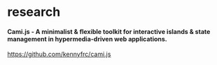 # research

#### Cami.js - A minimalist & flexible toolkit for interactive islands & state management in hypermedia-driven web applications.

https://github.com/kennyfrc/cami.js
